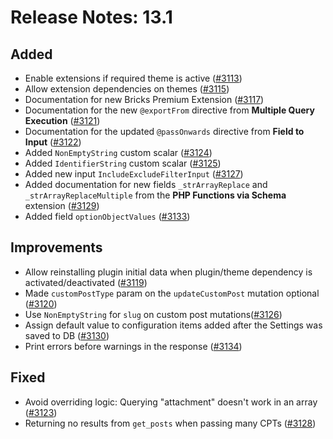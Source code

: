 # Release Notes: 13.1

## Added

- Enable extensions if required theme is active ([#3113](https://github.com/GatoGraphQL/GatoGraphQL/pull/3113))
- Allow extension dependencies on themes ([#3115](https://github.com/GatoGraphQL/GatoGraphQL/pull/3115))
- Documentation for new Bricks Premium Extension ([#3117](https://github.com/GatoGraphQL/GatoGraphQL/pull/3117))
- Documentation for the new `@exportFrom` directive from **Multiple Query Execution** ([#3121](https://github.com/GatoGraphQL/GatoGraphQL/pull/3121))
- Documentation for the updated `@passOnwards` directive from **Field to Input** ([#3122](https://github.com/GatoGraphQL/GatoGraphQL/pull/3122))
- Added `NonEmptyString` custom scalar ([#3124](https://github.com/GatoGraphQL/GatoGraphQL/pull/3124))
- Added `IdentifierString` custom scalar ([#3125](https://github.com/GatoGraphQL/GatoGraphQL/pull/3125))
- Added new input `IncludeExcludeFilterInput` ([#3127](https://github.com/GatoGraphQL/GatoGraphQL/pull/3127))
- Added documentation for new fields `_strArrayReplace` and `_strArrayReplaceMultiple` from the **PHP Functions via Schema** extension ([#3129](https://github.com/GatoGraphQL/GatoGraphQL/pull/3129))
- Added field `optionObjectValues` ([#3133](https://github.com/GatoGraphQL/GatoGraphQL/pull/3133))

## Improvements

- Allow reinstalling plugin initial data when plugin/theme dependency is activated/deactivated ([#3119](https://github.com/GatoGraphQL/GatoGraphQL/pull/3119))
- Made `customPostType` param on the `updateCustomPost` mutation optional ([#3120](https://github.com/GatoGraphQL/GatoGraphQL/pull/3120))
- Use `NonEmptyString` for `slug` on custom post mutations([#3126](https://github.com/GatoGraphQL/GatoGraphQL/pull/3126))
- Assign default value to configuration items added after the Settings was saved to DB ([#3130](https://github.com/GatoGraphQL/GatoGraphQL/pull/3130))
- Print errors before warnings in the response ([#3134](https://github.com/GatoGraphQL/GatoGraphQL/pull/3134))

## Fixed

- Avoid overriding logic: Querying "attachment" doesn't work in an array ([#3123](https://github.com/GatoGraphQL/GatoGraphQL/pull/3123))
- Returning no results from `get_posts` when passing many CPTs ([#3128](https://github.com/GatoGraphQL/GatoGraphQL/pull/3128))
